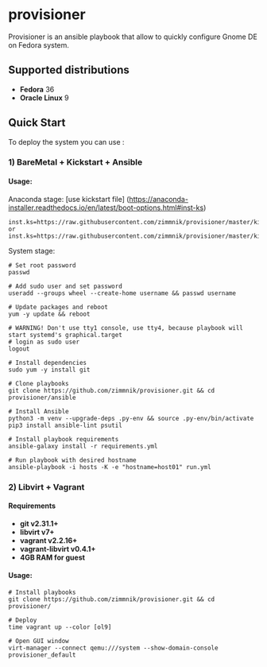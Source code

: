 # provisioner

Provisioner is an ansible playbook that allow to quickly configure Gnome DE on Fedora system.

Supported distributions
-----------------------------
-   **Fedora** 36
-   **Oracle Linux** 9

## Quick Start
To deploy the system you can use :

### 1) BareMetal + Kickstart + Ansible
#### Usage:

Anaconda stage: [use kickstart file] (https://anaconda-installer.readthedocs.io/en/latest/boot-options.html#inst-ks)
```raw
inst.ks=https://raw.githubusercontent.com/zimmnik/provisioner/master/kickstart/f36.cfg
or
inst.ks=https://raw.githubusercontent.com/zimmnik/provisioner/master/kickstart/ol9.cfg
```
System stage:
```ShellSession
# Set root password
passwd

# Add sudo user and set password
useradd --groups wheel --create-home username && passwd username

# Update packages and reboot
yum -y update && reboot

# WARNING! Don't use tty1 console, use tty4, because playbook will start systemd's graphical.target
# login as sudo user
logout

# Install dependencies
sudo yum -y install git

# Clone playbooks
git clone https://github.com/zimmnik/provisioner.git && cd provisioner/ansible

# Install Ansible
python3 -m venv --upgrade-deps .py-env && source .py-env/bin/activate
pip3 install ansible-lint psutil

# Install playbook requirements
ansible-galaxy install -r requirements.yml

# Run playbook with desired hostname
ansible-playbook -i hosts -K -e "hostname=host01" run.yml
```
### 2) Libvirt + Vagrant

#### Requirements
- **git v2.31.1+**
- **libvirt v7+**
- **vagrant v2.2.16+**
- **vagrant-libvirt v0.4.1+**
- **4GB RAM for guest**

#### Usage:
```ShellSession
# Install playbooks
git clone https://github.com/zimmnik/provisioner.git && cd provisioner/

# Deploy
time vagrant up --color [ol9]

# Open GUI window
virt-manager --connect qemu:///system --show-domain-console provisioner_default
```
